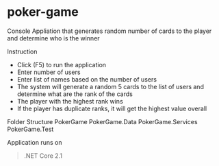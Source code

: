# poker-game


Console Appliation that generates random number of cards to the player and determine who is the winner


Instruction
* Click (F5) to run the application
* Enter number of users
* Enter list of names based on the number of users
* The system will generate a random 5 cards to the list of users and determine what are the rank of the cards
* The player with the highest rank wins
* If the player has duplicate ranks, it will get the highest value overall  


Folder Structure
PokerGame
PokerGame.Data
PokerGame.Services
PokerGame.Test 


Application runs on
> .NET Core 2.1
